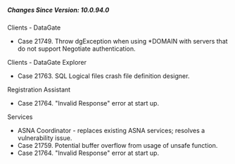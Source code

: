 ﻿<h5 id="SinceVersion">Changes Since Version: 10.0.94.0</h5>

<span class="changeNoteHeading"> Clients - DataGate</span>
<ul>
    <li>Case 21749. Throw dgException when using *DOMAIN with servers that do not support Negotiate authentication.</li>
</ul>

<span class="changeNoteHeading"> Clients - DataGate Explorer</span>
<ul>
    <li>Case 21763. SQL Logical files crash file definition designer.</li>
</ul>

<span class="changeNoteHeading"> Registration Assistant</span>
<ul>
    <li>Case 21764. "Invalid Response" error at start up.</li>
</ul>

<span class="changeNoteHeading"> Services</span>
<ul>
    <li>ASNA Coordinator - replaces existing ASNA services; resolves a vulnerability issue.</li>
    <li>Case 21759. Potential buffer overflow from usage of unsafe function.</li>
    <li>Case 21764. "Invalid Response" error at start up.</li>
</ul>
